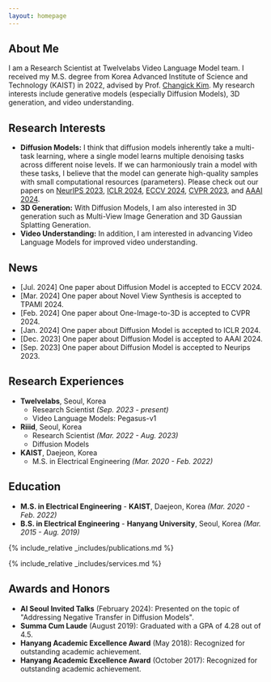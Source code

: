 ```yaml
---
layout: homepage
---
```


## About Me

I am a Research Scientist at Twelvelabs Video Language Model team. I received my M.S. degree from Korea Advanced Institute of Science and Technology (KAIST) in 2022, advised by Prof. [Changick Kim](https://scholar.google.com/citations?user=ABH_2lcAAAAJ). 
My research interests include generative models (especially Diffusion Models), 3D generation, and video understanding.

## Research Interests

- **Diffusion Models:** I think that diffusion models inherently take a multi-task learning, where a single model learns multiple denoising tasks across different noise levels. If we can harmoniously train a model with these tasks, I believe that the model can generate high-quality samples with small computational resources (parameters). Please check out our papers on [NeurIPS 2023](https://arxiv.org/abs/2306.00354), [ICLR 2024](https://arxiv.org/abs/2310.07138), [ECCV 2024](https://arxiv.org/abs/2403.09176), [CVPR 2023](https://arxiv.org/abs/2212.05973), and [AAAI 2024](https://arxiv.org/abs/2306.04990).
- **3D Generation:** With Diffusion Models, I am also interested in 3D generation such as Multi-View Image Generation and 3D Gaussian Splatting Generation.
- **Video Understanding:** In addition, I am interested in advancing Video Language Models for improved video understanding.

## News

- [Jul. 2024] One paper about Diffusion Model is accepted to ECCV 2024.
- [Mar. 2024] One paper about Novel View Synthesis is accepted to TPAMI 2024.
- [Feb. 2024] One paper about One-Image-to-3D is accepted to CVPR 2024.
- [Jan. 2024] One paper about Diffusion Model is accepted to ICLR 2024.
- [Dec. 2023] One paper about Diffusion Model is accepted to AAAI 2024.
- [Sep. 2023] One paper about Diffusion Model is accepted to Neurips 2023.


## Research Experiences
- **Twelvelabs**, Seoul, Korea
  - Research Scientist *(Sep. 2023 - present)*
  - Video Language Models: Pegasus-v1
- **Riiid**, Seoul, Korea
  - Research Scientist *(Mar. 2022 - Aug. 2023)*
  - Diffusion Models
- **KAIST**, Daejeon, Korea
  - M.S. in Electrical Engineering *(Mar. 2020 - Feb. 2022)*

## Education
- **M.S. in Electrical Engineering** - **KAIST**, Daejeon, Korea
  *(Mar. 2020 - Feb. 2022)*
- **B.S. in Electrical Engineering** - **Hanyang University**, Seoul, Korea
  *(Mar. 2015 - Aug. 2019)*


{% include_relative _includes/publications.md %}

{% include_relative _includes/services.md %}


## Awards and Honors

- **AI Seoul Invited Talks** (February 2024): Presented on the topic of "Addressing Negative Transfer in Diffusion Models".
- **Summa Cum Laude** (August 2019): Graduated with a GPA of 4.28 out of 4.5.
- **Hanyang Academic Excellence Award** (May 2018): Recognized for outstanding academic achievement.
- **Hanyang Academic Excellence Award** (October 2017): Recognized for outstanding academic achievement.